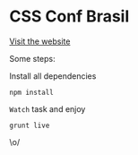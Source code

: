 CSS Conf Brasil
=======

[Visit the website](http://www.cssconfbrasil.com.br)

Some steps:

Install all dependencies

`npm install`

`Watch` task and enjoy

`grunt live`

\o/